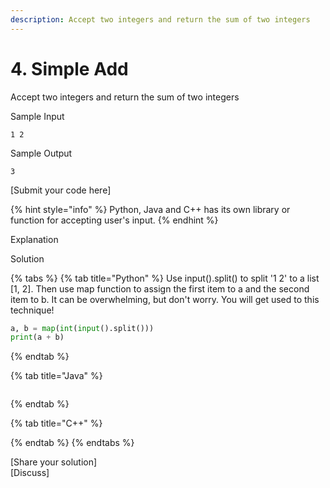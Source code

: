 ```yaml
---
description: Accept two integers and return the sum of two integers
---
```


# 4. Simple Add

Accept two integers and return the sum of two integers

Sample Input

```text
1 2
```

Sample Output

```text
3
```

\[Submit your code here\]

{% hint style="info" %}
Python, Java and C++ has its own library or function for accepting user's input.
{% endhint %}

Explanation

Solution

{% tabs %}
{% tab title="Python" %}
Use input\(\).split\(\) to split '1 2' to a list \[1, 2\]. Then use map function to assign the first item to a and the second item to b. It can be overwhelming, but don't worry. You will get used to this technique!

```python
a, b = map(int(input().split()))
print(a + b)
```
{% endtab %}

{% tab title="Java" %}
```java

```
{% endtab %}

{% tab title="C++" %}

{% endtab %}
{% endtabs %}

\[Share your solution\]  
\[Discuss\]

